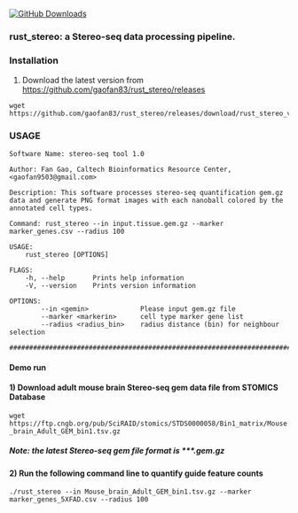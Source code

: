 [![GitHub Downloads](https://img.shields.io/github/downloads/gaofan83/rust_stereo/total.svg?style=social&logo=github&label=Download)](https://github.com/gaofan83/rust_stereo/releases)


### rust_stereo: a Stereo-seq data processing pipeline.
#####
#####
### Installation
1) Download the latest version from https://github.com/gaofan83/rust_stereo/releases
```
wget https://github.com/gaofan83/rust_stereo/releases/download/rust_stereo_v1.0/rust_stereo
```

### USAGE
```
Software Name: stereo-seq tool 1.0

Author: Fan Gao, Caltech Bioinformatics Resource Center, <gaofan9503@gmail.com>

Description: This software processes stereo-seq quantification gem.gz data and generate PNG format images with each nanoball colored by the annotated cell types.

Command: rust_stereo --in input.tissue.gem.gz --marker marker_genes.csv --radius 100

USAGE:
    rust_stereo [OPTIONS]

FLAGS:
    -h, --help       Prints help information
    -V, --version    Prints version information

OPTIONS:
        --in <gemin>             Please input gem.gz file
        --marker <markerin>      cell type marker gene list
        --radius <radius_bin>    radius distance (bin) for neighbour selection

######################################################################################
```

#### Demo run
#### 1) Download adult mouse brain Stereo-seq gem data file from STOMICS Database 
`wget https://ftp.cngb.org/pub/SciRAID/stomics/STDS0000058/Bin1_matrix/Mouse_brain_Adult_GEM_bin1.tsv.gz`
##### Note: the latest Stereo-seq gem file format is ***.gem.gz
#####
#### 2) Run the following command line to quantify guide feature counts
```
./rust_stereo --in Mouse_brain_Adult_GEM_bin1.tsv.gz --marker marker_genes_5XFAD.csv --radius 100
```
#####
